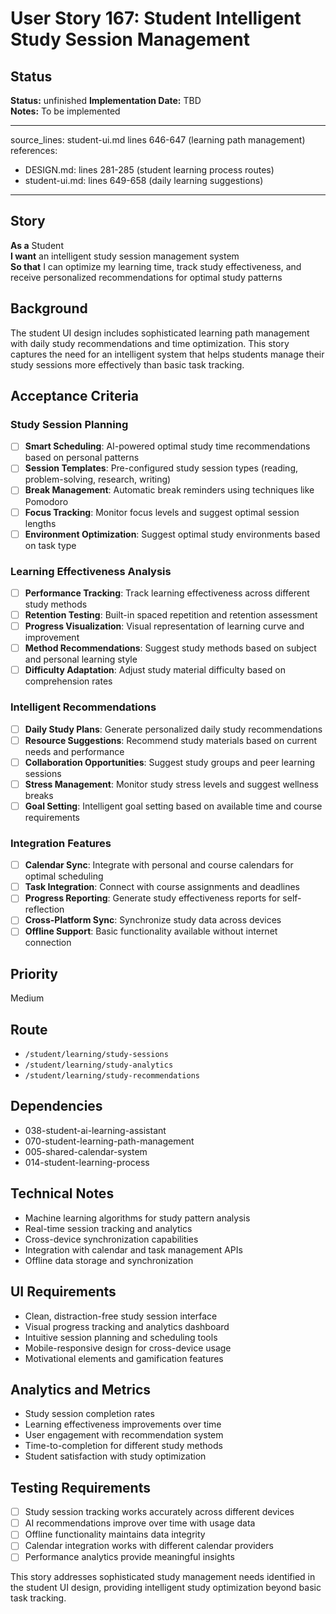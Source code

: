 # User Story 167: Student Intelligent Study Session Management

## Status
**Status:** unfinished
**Implementation Date:** TBD  
**Notes:** To be implemented

---
source_lines: student-ui.md lines 646-647 (learning path management)
references:
  - DESIGN.md: lines 281-285 (student learning process routes)
  - student-ui.md: lines 649-658 (daily learning suggestions)
---

## Story
**As a** Student  
**I want** an intelligent study session management system  
**So that** I can optimize my learning time, track study effectiveness, and receive personalized recommendations for optimal study patterns

## Background
The student UI design includes sophisticated learning path management with daily study recommendations and time optimization. This story captures the need for an intelligent system that helps students manage their study sessions more effectively than basic task tracking.

## Acceptance Criteria

### Study Session Planning
- [ ] **Smart Scheduling**: AI-powered optimal study time recommendations based on personal patterns
- [ ] **Session Templates**: Pre-configured study session types (reading, problem-solving, research, writing)
- [ ] **Break Management**: Automatic break reminders using techniques like Pomodoro
- [ ] **Focus Tracking**: Monitor focus levels and suggest optimal session lengths
- [ ] **Environment Optimization**: Suggest optimal study environments based on task type

### Learning Effectiveness Analysis
- [ ] **Performance Tracking**: Track learning effectiveness across different study methods
- [ ] **Retention Testing**: Built-in spaced repetition and retention assessment
- [ ] **Progress Visualization**: Visual representation of learning curve and improvement
- [ ] **Method Recommendations**: Suggest study methods based on subject and personal learning style
- [ ] **Difficulty Adaptation**: Adjust study material difficulty based on comprehension rates

### Intelligent Recommendations
- [ ] **Daily Study Plans**: Generate personalized daily study recommendations
- [ ] **Resource Suggestions**: Recommend study materials based on current needs and performance
- [ ] **Collaboration Opportunities**: Suggest study groups and peer learning sessions
- [ ] **Stress Management**: Monitor study stress levels and suggest wellness breaks
- [ ] **Goal Setting**: Intelligent goal setting based on available time and course requirements

### Integration Features
- [ ] **Calendar Sync**: Integrate with personal and course calendars for optimal scheduling
- [ ] **Task Integration**: Connect with course assignments and deadlines
- [ ] **Progress Reporting**: Generate study effectiveness reports for self-reflection
- [ ] **Cross-Platform Sync**: Synchronize study data across devices
- [ ] **Offline Support**: Basic functionality available without internet connection

## Priority
Medium

## Route
- `/student/learning/study-sessions`
- `/student/learning/study-analytics`
- `/student/learning/study-recommendations`

## Dependencies
- 038-student-ai-learning-assistant
- 070-student-learning-path-management
- 005-shared-calendar-system
- 014-student-learning-process

## Technical Notes
- Machine learning algorithms for study pattern analysis
- Real-time session tracking and analytics
- Cross-device synchronization capabilities
- Integration with calendar and task management APIs
- Offline data storage and synchronization

## UI Requirements
- Clean, distraction-free study session interface
- Visual progress tracking and analytics dashboard
- Intuitive session planning and scheduling tools
- Mobile-responsive design for cross-device usage
- Motivational elements and gamification features

## Analytics and Metrics
- Study session completion rates
- Learning effectiveness improvements over time
- User engagement with recommendation system
- Time-to-completion for different study methods
- Student satisfaction with study optimization

## Testing Requirements
- [ ] Study session tracking works accurately across different devices
- [ ] AI recommendations improve over time with usage data
- [ ] Offline functionality maintains data integrity
- [ ] Calendar integration works with different calendar providers
- [ ] Performance analytics provide meaningful insights

This story addresses sophisticated study management needs identified in the student UI design, providing intelligent study optimization beyond basic task tracking.
